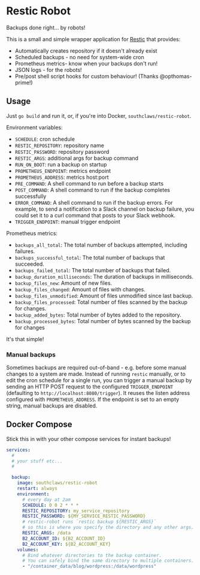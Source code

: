 # Restic Robot

Backups done right... by robots!

This is a small and simple wrapper application for [Restic](https://github.com/restic/restic/) that provides:

- Automatically creates repository if it doesn't already exist
- Scheduled backups - no need for system-wide cron
- Prometheus metrics- know when your backups don't run!
- JSON logs - for the robots!
- Pre/post shell script hooks for custom behaviour! (Thanks @opthomas-prime!)

## Usage

Just `go build` and run it, or, if you're into Docker, `southclaws/restic-robot`.

Environment variables:

- `SCHEDULE`: cron schedule
- `RESTIC_REPOSITORY`: repository name
- `RESTIC_PASSWORD`: repository password
- `RESTIC_ARGS`: additional args for backup command
- `RUN_ON_BOOT`: run a backup on startup
- `PROMETHEUS_ENDPOINT`: metrics endpoint
- `PROMETHEUS_ADDRESS`: metrics host:port
- `PRE_COMMAND`: A shell command to run before a backup starts
- `POST_COMMAND`: A shell command to run if the backup completes successfully
- `ERROR_COMMAND`: A shell command to run if the backup errors. For example, to send a notification to a Slack channel on backup failure, you could set it to a curl command that posts to your Slack webhook.
- `TRIGGER_ENDPOINT`: manual trigger endpoint

Prometheus metrics:

- `backups_all_total`: The total number of backups attempted, including failures.
- `backups_successful_total`: The total number of backups that succeeded.
- `backups_failed_total`: The total number of backups that failed.
- `backup_duration_milliseconds`: The duration of backups in milliseconds.
- `backup_files_new`: Amount of new files.
- `backup_files_changed`: Amount of files with changes.
- `backup_files_unmodified`: Amount of files unmodified since last backup.
- `backup_files_processed`: Total number of files scanned by the backup for changes.
- `backup_added_bytes`: Total number of bytes added to the repository.
- `backup_processed_bytes`: Total number of bytes scanned by the backup for changes

It's that simple!

### Manual backups

Sometimes backups are required out-of-band - e.g. before some manual changes to a system
are made. Instead of running `restic` manually, or to edit the cron schedule for a single
run, you can trigger a manual backup by sending an HTTP POST request to the configured
`TRIGGER_ENDPOINT` (defaulting to `http://localhost:8080/trigger`). It reuses the listen
address configured with `PROMETHEUS_ADDRESS`. If the endpoint is set to an empty string,
manual backups are disabled.

## Docker Compose

Stick this in with your other compose services for instant backups!

```yml
services:
  #
  # your stuff etc...
  #

  backup:
    image: southclaws/restic-robot
    restart: always
    environment:
      # every day at 2am
      SCHEDULE: 0 0 2 * * *
      RESTIC_REPOSITORY: my_service_repository
      RESTIC_PASSWORD: ${MY_SERVICE_RESTIC_PASSWORD}
      # restic-robot runs `restic backup ${RESTIC_ARGS}`
      # so this is where you specify the directory and any other args.
      RESTIC_ARGS: /data
      B2_ACCOUNT_ID: ${B2_ACCOUNT_ID}
      B2_ACCOUNT_KEY: ${B2_ACCOUNT_KEY}
    volumes:
      # Bind whatever directories to the backup container.
      # You can safely bind the same directory to multiple containers.
      - "/container_data/blog/wordpress:/data/wordpress"
```
